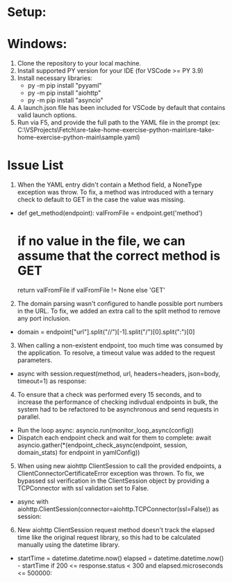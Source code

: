 # Setup: 
# Windows:
1. Clone the repository to your local machine.
2. Install supported PY version for your IDE (for VSCode >= PY 3.9)
3. Install necessary libraries:
    * py -m pip install "pyyaml"
    * py -m pip install "aiohttp"
    * py -m pip install "asyncio"
4. A launch.json file has been included for VSCode by default that contains valid launch options.
5. Run via F5, and provide the full path to the YAML file in the prompt (ex: C:\VSProjects\Fetch\sre-take-home-exercise-python-main\sre-take-home-exercise-python-main\sample.yaml)

# Issue List
1. When the YAML entry didn't contain a Method field, a NoneType exception was throw. To fix, a method was introduced with a ternary check to default to GET in the case the value was missing.
- def get_method(endpoint):
     valFromFile = endpoint.get('method')
     # if no value in the file, we can assume that the correct method is GET
     return valFromFile if valFromFile != None else 'GET'

2. The domain parsing wasn't configured to handle possible port numbers in the URL. To fix, we added an extra call to the split method to remove any port inclusion.
- domain = endpoint["url"].split("//")[-1].split("/")[0].split(":")[0]

3. When calling a non-existent endpoint, too much time was consumed by the application. To resolve, a timeout value was added to the request parameters.
- async with session.request(method, url, headers=headers, json=body, timeout=1) as response:

4. To ensure that a check was performed every 15 seconds, and to increase the performance of checking indivdual endpoints in bulk, the system had to be refactored to be asynchronous and send requests in parallel. 
- Run the loop async: asyncio.run(monitor_loop_async(config))
- Dispatch each endpoint check and wait for them to complete: await asyncio.gather(*(endpoint_check_async(endpoint, session, domain_stats) for endpoint in yamlConfig))

5. When using new aiohttp ClientSession to call the provided endpoints, a ClientConnectorCertificateError exception was thrown. To fix, we bypassed ssl verification in the ClientSession object by providing a TCPConnector with ssl validation set to False.
- async with aiohttp.ClientSession(connector=aiohttp.TCPConnector(ssl=False)) as session:

6. New aiohttp ClientSession request method doesn't track the elapsed time like the original request library, so this had to be calculated manually using the datetime library.
- startTime = datetime.datetime.now()
  elapsed = datetime.datetime.now() - startTime
  if 200 <= response.status < 300 and elapsed.microseconds <= 500000: